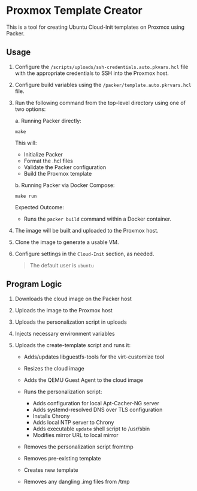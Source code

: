 # Proxmox Template Creator

This is a tool for creating Ubuntu Cloud-Init templates on Proxmox using Packer.

## Usage

1. Configure the `/scripts/uploads/ssh-credentials.auto.pkvars.hcl` file with the appropriate credentials to SSH into the Proxmox host.

2. Configure build variables using the `/packer/template.auto.pkrvars.hcl` file.

3. Run the following command from the top-level directory using one of two options:

   a. Running Packer directly:

      ```console
      make
      ```

      This will:

      - Initialize Packer
      - Format the .hcl files
      - Validate the Packer configuration
      - Build the Proxmox template

   b. Running Packer via Docker Compose:

      ```console
      make run
      ```

      Expected Outcome:

      - Runs the `packer build` command within a Docker container.

4. The image will be built and uploaded to the Proxmox host.
5. Clone the image to generate a usable VM.
6. Configure settings in the `Cloud-Init` section, as needed.
   > The default user is `ubuntu`

## Program Logic

1. Downloads the cloud image on the Packer host
2. Uploads the image to the Proxmox host
3. Uploads the personalization script in uploads
4. Injects necessary environment variables
5. Uploads the create-template script and runs it:

   - Adds/updates libguestfs-tools for the virt-customize tool
   - Resizes the cloud image
   - Adds the QEMU Guest Agent to the cloud image
   - Runs the personalization script:

     - Adds configuration for local Apt-Cacher-NG server
     - Adds systemd-resolved DNS over TLS configuration
     - Installs Chrony
     - Adds local NTP server to Chrony
     - Adds executable `update` shell script to /usr/sbin
     - Modifies mirror URL to local mirror

   - Removes the personalization script fromtmp
   - Removes pre-existing template
   - Creates new template
   - Removes any dangling .img files from /tmp
